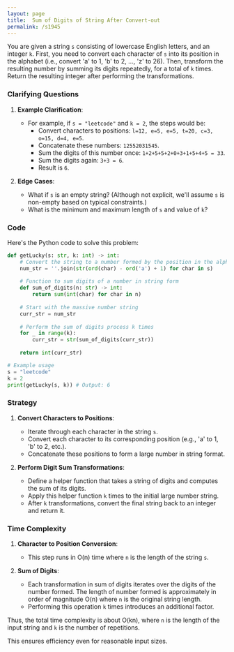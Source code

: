 ```yaml
---
layout: page
title:  Sum of Digits of String After Convert-out
permalink: /s1945
---
```


You are given a string `s` consisting of lowercase English letters, and an integer `k`. First, you need to convert each character of `s` into its position in the alphabet (i.e., convert 'a' to 1, 'b' to 2, ..., 'z' to 26). Then, transform the resulting number by summing its digits repeatedly, for a total of `k` times. Return the resulting integer after performing the transformations.

### Clarifying Questions

1. **Example Clarification**: 
   - For example, if `s = "leetcode"` and `k = 2`, the steps would be:
     - Convert characters to positions: `l=12, e=5, e=5, t=20, c=3, o=15, d=4, e=5`.
     - Concatenate these numbers: `12552031545`.
     - Sum the digits of this number once: `1+2+5+5+2+0+3+1+5+4+5 = 33`.
     - Sum the digits again: `3+3 = 6`.
     - Result is `6`.

2. **Edge Cases**:
   - What if `s` is an empty string? (Although not explicit, we'll assume `s` is non-empty based on typical constraints.)
   - What is the minimum and maximum length of `s` and value of `k`?

### Code

Here's the Python code to solve this problem:

```python
def getLucky(s: str, k: int) -> int:
    # Convert the string to a number formed by the position in the alphabet
    num_str = ''.join(str(ord(char) - ord('a') + 1) for char in s)
    
    # Function to sum digits of a number in string form
    def sum_of_digits(n: str) -> int:
        return sum(int(char) for char in n)
    
    # Start with the massive number string
    curr_str = num_str
    
    # Perform the sum of digits process k times
    for _ in range(k):
        curr_str = str(sum_of_digits(curr_str))
        
    return int(curr_str)

# Example usage
s = "leetcode"
k = 2
print(getLucky(s, k)) # Output: 6
```

### Strategy

1. **Convert Characters to Positions**:
   - Iterate through each character in the string `s`.
   - Convert each character to its corresponding position (e.g., 'a' to 1, 'b' to 2, etc.).
   - Concatenate these positions to form a large number in string format.

2. **Perform Digit Sum Transformations**:
   - Define a helper function that takes a string of digits and computes the sum of its digits.
   - Apply this helper function `k` times to the initial large number string.
   - After `k` transformations, convert the final string back to an integer and return it.

### Time Complexity

1. **Character to Position Conversion**: 
   - This step runs in O(n) time where `n` is the length of the string `s`.

2. **Sum of Digits**:
   - Each transformation in sum of digits iterates over the digits of the number formed. The length of number formed is approximately in order of magnitude O(n) where `n` is the original string length.
   - Performing this operation `k` times introduces an additional factor.

Thus, the total time complexity is about O(kn), where `n` is the length of the input string and `k` is the number of repetitions.

This ensures efficiency even for reasonable input sizes.